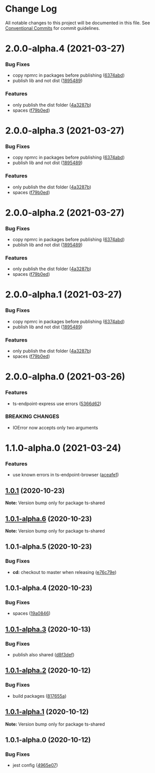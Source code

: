 # Change Log

All notable changes to this project will be documented in this file.
See [Conventional Commits](https://conventionalcommits.org) for commit guidelines.

# 2.0.0-alpha.4 (2021-03-27)


### Bug Fixes

* copy npmrc in packages before publishing ([6374abd](https://github.com/fes300/ts-endpoint/tree/master/packages/ts-shared/commit/6374abd039b3231c6989644a3de0442e59e70897))
* publish lib and not dist ([1895489](https://github.com/fes300/ts-endpoint/tree/master/packages/ts-shared/commit/1895489b44e8e480393d391566d69a9f4b63e9f1))


### Features

* only publish the dist folder ([4a3287b](https://github.com/fes300/ts-endpoint/tree/master/packages/ts-shared/commit/4a3287b909ed3d92e38fc311993cf39930da0214))
* spaces ([f79b0ed](https://github.com/fes300/ts-endpoint/tree/master/packages/ts-shared/commit/f79b0ed82e727b7a96a752cb2964eee71ca28452))





# 2.0.0-alpha.3 (2021-03-27)


### Bug Fixes

* copy npmrc in packages before publishing ([6374abd](https://github.com/fes300/ts-endpoint/tree/master/packages/ts-shared/commit/6374abd039b3231c6989644a3de0442e59e70897))
* publish lib and not dist ([1895489](https://github.com/fes300/ts-endpoint/tree/master/packages/ts-shared/commit/1895489b44e8e480393d391566d69a9f4b63e9f1))


### Features

* only publish the dist folder ([4a3287b](https://github.com/fes300/ts-endpoint/tree/master/packages/ts-shared/commit/4a3287b909ed3d92e38fc311993cf39930da0214))
* spaces ([f79b0ed](https://github.com/fes300/ts-endpoint/tree/master/packages/ts-shared/commit/f79b0ed82e727b7a96a752cb2964eee71ca28452))





# 2.0.0-alpha.2 (2021-03-27)


### Bug Fixes

* copy npmrc in packages before publishing ([6374abd](https://github.com/fes300/ts-endpoint/tree/master/packages/ts-shared/commit/6374abd039b3231c6989644a3de0442e59e70897))
* publish lib and not dist ([1895489](https://github.com/fes300/ts-endpoint/tree/master/packages/ts-shared/commit/1895489b44e8e480393d391566d69a9f4b63e9f1))


### Features

* only publish the dist folder ([4a3287b](https://github.com/fes300/ts-endpoint/tree/master/packages/ts-shared/commit/4a3287b909ed3d92e38fc311993cf39930da0214))
* spaces ([f79b0ed](https://github.com/fes300/ts-endpoint/tree/master/packages/ts-shared/commit/f79b0ed82e727b7a96a752cb2964eee71ca28452))





# 2.0.0-alpha.1 (2021-03-27)


### Bug Fixes

* copy npmrc in packages before publishing ([6374abd](https://github.com/fes300/ts-endpoint/tree/master/packages/ts-shared/commit/6374abd039b3231c6989644a3de0442e59e70897))
* publish lib and not dist ([1895489](https://github.com/fes300/ts-endpoint/tree/master/packages/ts-shared/commit/1895489b44e8e480393d391566d69a9f4b63e9f1))


### Features

* only publish the dist folder ([4a3287b](https://github.com/fes300/ts-endpoint/tree/master/packages/ts-shared/commit/4a3287b909ed3d92e38fc311993cf39930da0214))
* spaces ([f79b0ed](https://github.com/fes300/ts-endpoint/tree/master/packages/ts-shared/commit/f79b0ed82e727b7a96a752cb2964eee71ca28452))





# 2.0.0-alpha.0 (2021-03-26)


### Features

* ts-endpoint-express use errors ([5366d62](https://github.com/fes300/ts-endpoint/tree/master/packages/ts-shared/commit/5366d62727376a8e00b1086f2c2390dda8634a52))


### BREAKING CHANGES

* IOError now accepts only two arguments





# 1.1.0-alpha.0 (2021-03-24)


### Features

* use known errors in ts-endpoint-browser ([aceafe1](https://github.com/fes300/ts-endpoint/tree/master/packages/ts-shared/commit/aceafe17b8566c32e3f551c5d81153cc2001c1ae))





## [1.0.1](https://github.com/fes300/ts-endpoint/tree/master/packages/ts-shared/compare/ts-shared@1.0.1-alpha.6...ts-shared@1.0.1) (2020-10-23)

**Note:** Version bump only for package ts-shared





## [1.0.1-alpha.6](https://github.com/fes300/ts-endpoint/tree/master/packages/ts-shared/compare/ts-shared@1.0.1-alpha.5...ts-shared@1.0.1-alpha.6) (2020-10-23)

**Note:** Version bump only for package ts-shared





## 1.0.1-alpha.5 (2020-10-23)


### Bug Fixes

* **cd:** checkout to master when releasing ([e76c79e](https://github.com/fes300/ts-endpoint/tree/master/packages/ts-shared/commit/e76c79e002bd208e43c80fe7d3fd6db782a4a35e))





## 1.0.1-alpha.4 (2020-10-23)


### Bug Fixes

* spaces ([19a0846](https://github.com/fes300/ts-endpoint/packages/shared/commit/19a0846c164532a7c3138e8dcdab933057b0df39))





## [1.0.1-alpha.3](https://github.com/fes300/ts-endpoint/packages/shared/compare/ts-shared@1.0.1-alpha.2...ts-shared@1.0.1-alpha.3) (2020-10-13)


### Bug Fixes

* publish also shared ([d8f3def](https://github.com/fes300/ts-endpoint/packages/shared/commit/d8f3def6993b9db3df96dc030ca5e625c36cfec5))





## [1.0.1-alpha.2](https://github.com/fes300/ts-endpoint/packages/shared/compare/ts-shared@1.0.1-alpha.1...ts-shared@1.0.1-alpha.2) (2020-10-12)


### Bug Fixes

* build packages ([817655a](https://github.com/fes300/ts-endpoint/packages/shared/commit/817655a1a6e51ec1f7cfb01368a763aaab92cec8))





## [1.0.1-alpha.1](https://github.com/fes300/ts-endpoint/packages/shared/compare/ts-shared@1.0.1-alpha.0...ts-shared@1.0.1-alpha.1) (2020-10-12)

**Note:** Version bump only for package ts-shared





## 1.0.1-alpha.0 (2020-10-12)


### Bug Fixes

* jest config ([4965e07](https://github.com/fes300/ts-endpoint/packages/shared/commit/4965e07b5d3774e6beb78bdd9fe19b365a4cfe97))
